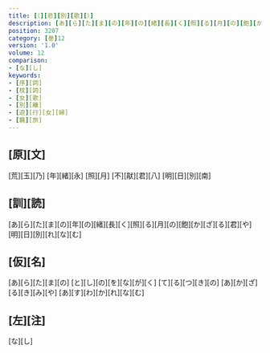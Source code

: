 ```yaml
---
title: [（][悲][別][歌][）]
description: [あ][ら][た][ま][の][年][の][緒][長][く][照][る][月][の][飽][か][ざ][る][君][や][明][日][別][れ][な][む]
position: 3207
category: [巻]12
version: '1.0'
volume: 12
comparison:
- [な][し]
keywords:
- [序][詞]
- [枕][詞]
- [女][歌]
- [別][離]
- [遊][行][女][婦]
- [羈][旅]
---
```


## [原][文]

[荒][玉][乃] [年][緒][永] [照][月] [不][猒][君][八] [明][日][別][南]

## [訓][読]

[あ][ら][た][ま][の][年][の][緒][長][く][照][る][月][の][飽][か][ざ][る][君][や][明][日][別][れ][な][む]

## [仮][名]

[あ][ら][た][ま][の] [と][し][の][を][な][が][く] [て][る][つ][き][の] [あ][か][ざ][る][き][み][や] [あ][す][わ][か][れ][な][む]

## [左][注]

[な][し]

